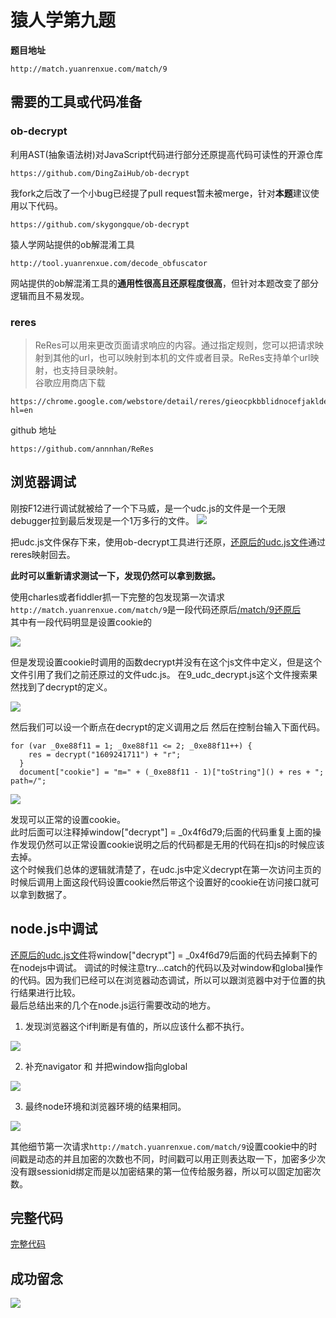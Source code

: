 # 猿人学第九题
**题目地址**  
```
http://match.yuanrenxue.com/match/9
```
## 需要的工具或代码准备
### ob-decrypt
利用AST(抽象语法树)对JavaScript代码进行部分还原提高代码可读性的开源仓库
```
https://github.com/DingZaiHub/ob-decrypt
```
我fork之后改了一个小bug已经提了pull request暂未被merge，针对**本题**建议使用以下代码。
```
https://github.com/skygongque/ob-decrypt
```
猿人学网站提供的ob解混淆工具  
```
http://tool.yuanrenxue.com/decode_obfuscator
```
网站提供的ob解混淆工具的**通用性很高且还原程度很高**，但针对本题改变了部分逻辑而且不易发现。  
### reres
> ReRes可以用来更改页面请求响应的内容。通过指定规则，您可以把请求映射到其他的url，也可以映射到本机的文件或者目录。ReRes支持单个url映射，也支持目录映射。  
谷歌应用商店下载  
```
https://chrome.google.com/webstore/detail/reres/gieocpkbblidnocefjakldecahgeeica?hl=en
```
github 地址  
```
https://github.com/annnhan/ReRes
```

## 浏览器调试
刚按F12进行调试就被给了一个下马威，是一个udc.js的文件是一个无限debugger拉到最后发现是一个1万多行的文件。
![](./pic/09/1.png)

把udc.js文件保存下来，使用ob-decrypt工具进行还原，[还原后的udc.js文件](./pic/09js/9_udc_decrypt.js)通过reres映射回去。  

**此时可以重新请求测试一下，发现仍然可以拿到数据。**    

使用charles或者fiddler抓一下完整的包发现第一次请求`http://match.yuanrenxue.com/match/9`是一段代码还原后[/match/9还原后](./pic/09js/9_decrypt.js)  
其中有一段代码明显是设置cookie的  

![](./pic/09/3.png)

但是发现设置cookie时调用的函数decrypt并没有在这个js文件中定义，但是这个文件引用了我们之前还原过的文件udc.js。
在9_udc_decrypt.js这个文件搜索果然找到了decrypt的定义。

![](./pic/09/6.png)

然后我们可以设一个断点在decrypt的定义调用之后 
然后在控制台输入下面代码。  

```
for (var _0xe88f11 = 1; _0xe88f11 <= 2; _0xe88f11++) {
    res = decrypt("1609241711") + "r";
  }
  document["cookie"] = "m=" + (_0xe88f11 - 1)["toString"]() + res + "; path=/";
```

![](pic/09/4.png)

发现可以正常的设置cookie。  
此时后面可以注释掉window["decrypt"] = _0x4f6d79;后面的代码重复上面的操作发现仍然可以正常设置cookie说明之后的代码都是无用的代码在扣js的时候应该去掉。  
这个时候我们总体的逻辑就清楚了，在udc.js中定义decrypt在第一次访问主页的时候后调用上面这段代码设置cookie然后带这个设置好的cookie在访问接口就可以拿到数据了。  

## node.js中调试
[还原后的udc.js文件](./pic/09js/9_udc_decrypt.js)将window["decrypt"] = _0x4f6d79后面的代码去掉剩下的在nodejs中调试。
调试的时候注意try...catch的代码以及对window和global操作的代码。因为我们已经可以在浏览器动态调试，所以可以跟浏览器中对于位置的执行结果进行比较。  
最后总结出来的几个在node.js运行需要改动的地方。   

1. 发现浏览器这个if判断是有值的，所以应该什么都不执行。 

![](pic/09/9.png)  

2. 补充navigator 和 并把window指向global  

![](pic/09/10.png)

3. 最终node环境和浏览器环境的结果相同。  

![](pic/09/11.png)

其他细节第一次请求`http://match.yuanrenxue.com/match/9`设置cookie中的时间戳是动态的并且加密的次数也不同，时间戳可以用正则表达取一下，加密多少次没有跟sessionid绑定而是以加密结果的第一位传给服务器，所以可以固定加密次数。  

## 完整代码
[完整代码](../../match-yuanrenxue/match09)  

## 成功留念
![](../success_pictures/success09.png)